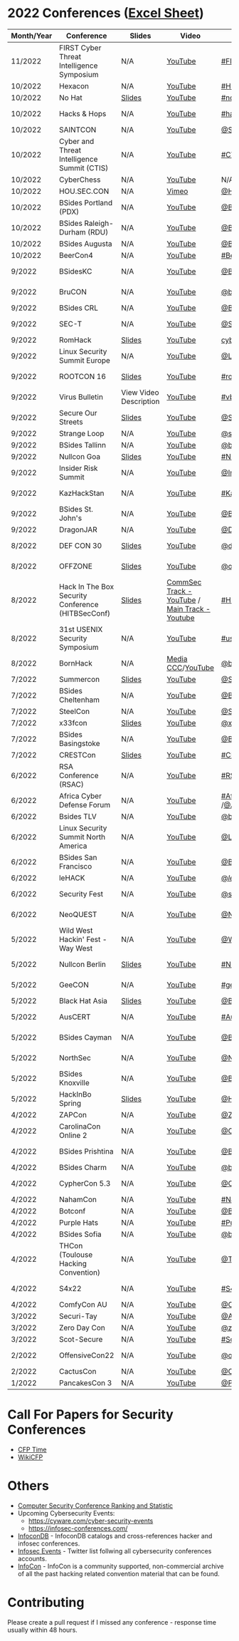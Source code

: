 # 2022 Conferences ([Excel Sheet](https://docs.google.com/spreadsheets/d/1lp5JRfC1xKYtAAT2X0ghYoLUZFJh4fpdKfrEE2Fk_RE/edit?usp=sharing))

| Month/Year | Conference | Slides | Video | Twitter/Hashtag | Location | Language | Schedule
|---|---|---|---|---|---|---|---|
| 11/2022 |  FIRST Cyber Threat Intelligence Symposium | N/A | [YouTube](https://www.youtube.com/playlist?list=PLBAUUhONOrO_RJVUf_0-BCvY_REqyQ763) | [#FIRSTCTI22](https://twitter.com/hashtag/FIRSTCTI22)/[@FIRSTdotOrg](https://twitter.com/firstdotorg) | Berlin, Germany | English | [Schedule](https://www.first.org/events/symposium/berlin2022/program)
| 10/2022 | Hexacon | N/A | [YouTube](https://www.youtube.com/playlist?list=PLiEHUFG7koLsvukxg6wI1yaXRl_pmh3PZ) | [#HEXACON2022](https://twitter.com/hashtag/HEXACON2022)/[@hexacon_fr](https://twitter.com/hexacon_fr) | Paris, France | English | [Schedule](https://www.hexacon.fr//conference/agenda/)
| 10/2022 | No Hat | [Slides](https://www.nohat.it/program) | [YouTube](https://www.youtube.com/playlist?list=PLHAChCRZgm7OIJwo5nse29UvrZu5Ow8Eu) | [#nohatcon](https://twitter.com/nohatcon) | Bergamo, Italy | English | [Schedule](https://www.nohat.it/program)
| 10/2022 | Hacks & Hops | N/A | [YouTube](https://www.youtube.com/watch?v=dVavARkyj5k&list=PLETKkWHNA3qgAvqEqg8LSWx6In-lMWpMs) | [#hacksandhops2022](https://twitter.com/hashtag/hacksandhops2022) | Minneapolis, USA | English | [Schedule](https://hacksandhops.com/schedule/)
| 10/2022 | SAINTCON | N/A | [YouTube](https://www.youtube.com/playlist?list=PL6cQ3smzyfmpdlJiSrIkWlDrnkkZ3oZGo) | [@SAINTCON](https://twitter.com/SAINTCON) | Provo, USA | English | [Schedule](https://saintcon2022.sessionize.com/schedule)
| 10/2022 | Cyber and Threat Intelligence Summit (CTIS) | N/A | [YouTube](https://www.youtube.com/channel/UCI6B0zYvK-7FdM0Vgh3v3Tg/videos) | [#CTIS2022](https://twitter.com/hashtag/CTIS2022) | Kirchberg, Luxembourg | English | [Schedule](https://cti-summit.org/schedule/)
| 10/2022 | CyberChess | N/A | [YouTube](https://www.youtube.com/watch?v=Iaw97hW7Gj8&list=PLmbEh4-pWjw4R9AcMuKyVOFqv4xA2Hg54) | N/A | Riga, Latvia | English | [Schedule](https://cyberchess.lv/)
| 10/2022 | HOU.SEC.CON | N/A | [Vimeo](https://vimeo.com/showcase/9774872) | [@HouSecCon](https://twitter.com/houseccon) | Houston, USA | English | [Schedule](https://web.cvent.com/event/0ac8a54d-fbe9-4a16-8510-49dcf538389f/websitePage:dd3dff4f-9597-4a4b-960e-eb732a9a3853)
| 10/2022 | BSides Portland (PDX)| N/A | [YouTube](https://www.youtube.com/playlist?list=PLqdWoaf0o9zefFAO7wHFVp032cbX1IdfM) | [@BSidesPDX](https://twitter.com/BSidesPDX) | Portland, USA | English | [Schedule](https://bsidespdx.org/events/2022/schedule.html)
| 10/2022 | BSides Raleigh-Durham (RDU) | N/A | [YouTube](https://www.youtube.com/watch?v=WlXnyixRWFY) | [@BSidesRDU](https://twitter.com/BSidesRDU) | Durham, USA | English | [Schedule](https://bsidesrdu.org/#schedule)
| 10/2022 | BSides Augusta | N/A | [YouTube](https://www.youtube.com/watch?v=D64iM75zZDM&list=PLEJJRQNh3v_NGBB-GqVW_U56nt4XO0D74) | [@BSidesAugusta](https://twitter.com/BSidesAugusta) | Augusta, USA | English | [Schedule](https://bsidesaugusta2022.busyconf.com/schedule)
| 10/2022 | BeerCon4 | N/A | [YouTube](https://www.youtube.com/playlist?list=PLD6Eke-wt28kMb3nkpAiZrik2YMRRo19K) | [#BeerCon4](https://twitter.com/hashtag/BeerCon4)/[@TheBeerFarmers](https://twitter.com/TheBeerFarmers) | London, UK | English | [Schedule](https://thebeerfarmers.org/beercon4-bc4-game-of-pwns/)
| 9/2022 | BSidesKC | N/A | [YouTube](https://www.youtube.com/watch?v=ERU3qdMt5bM&list=PLWPSNJXUawzgPgXsGOUir875loRW4YzAp) | [@BsidesKC](https://twitter.com/bsideskc) | Kansas City, USA | English | [Schedule](https://bsideskc.org/schedule/)
| 9/2022 | BruCON | N/A | [YouTube](https://www.youtube.com/watch?v=nnlF3VO27dg&list=PLtb1FJdVWjUcY29T0VcjWp6StdhcSXyDL) | [@brucon](https://twitter.com/brucon)/[#BruCON0x0E](https://twitter.com/hashtag/BruCON0x0E) | Mechelen, Belgium | English | [Schedule](https://www.brucon.org/2022/schedule/)
| 9/2022 | BSides CRL | N/A | [YouTube](https://www.youtube.com/watch?v=y1MyeMaQbTU&list=PLWzoWPJ7WFR2a-ezTVpAZvAAMBIVEJnJ0) | [@BsidesCLT](https://twitter.com/BsidesCLT) | Charlotte, USA | English | [Schedule](https://www.bsidesclt.org/2022-schedule/)
| 9/2022 | SEC-T | N/A | [YouTube](https://www.youtube.com/watch?v=XpQiS7JwZ-I&list=PLv84MTo7Io21cJeKjMpzcMXWmUV1tCHRQ) | [@SEC_T_org](https://twitter.com/SEC_T_org) | Stockholm, Sweden | English | [Schedule](https://www.sec-t.org/archive/20220x0e/schedule/)
| 9/2022 | RomHack | [Slides](https://romhack.camp/romhack2022-conference-agenda/)| [YouTube](https://www.youtube.com/playlist?list=PL1UJVNzpT9Z7_484rLnddqXFfZyi4v7IF) | [cybersaiyanIT](https://twitter.com/cybersaiyanIT)/[#RomHack2022](https://twitter.com/hashtag/RomHack2022) | Rome, Italy | English | [Schedule](https://romhack.camp/romhack2022-conference-agenda/)
| 9/2022 | Linux Security Summit Europe | N/A | [YouTube](https://www.youtube.com/playlist?list=PLbzoR-pLrL6q_BmgE0TN93cx7yYwsJ_Kz) | [@LinuxSecSummit](https://twitter.com/LinuxSecSummit) | Dublin, Ireland | English | [Schedule](https://events.linuxfoundation.org/linux-security-summit-europe/program/schedule/)
| 9/2022 | ROOTCON 16 | [Slides](https://rootcon.org/html/archives/rc16)| [YouTube](https://www.youtube.com/playlist?list=PLpJXs8BYnI-bwj-NP_bD4mazhI_h3zQ5E) | [#rootcon16](https://twitter.com/hashtag/rootcon16)/[@rootconorg](https://twitter.com/rootconorg) | Tagaytay City, Philippines | English | 
| 9/2022 | Virus Bulletin | View Video Description | [YouTube](https://www.youtube.com/watch?v=mrTdSdMMgnk&list=PLffioUnqXWkcmBEM9sqWD9G6h-FRqVobK) | [#vb2022](https://twitter.com/hashtag/vb2022) | Prague, Czech Republic | English | [Schedule](https://www.virusbulletin.com/conference/vb2022/programme/)
| 9/2022 | Secure Our Streets | [Slides](https://sos.asrg.io/schedule-and-presentations/) | [YouTube](https://www.youtube.com/watch?v=w51bofuKucY&list=PLbgz-8Y_0pOrTebgYaBClTlRoWt1O0DDy) | [@SecureOurStreet](https://twitter.com/SecureOurStreet) | Virtual | English | [Schedule](https://sos.asrg.io/schedule-and-presentations/)
| 9/2022 | Strange Loop | N/A | [YouTube](https://www.youtube.com/watch?v=UNMF5AS4SLg&list=PLcGKfGEEONaDO2dvGEdodnqG5cSnZ96W1) | [@strangeloop_stl](https://twitter.com/strangeloop_stl) | St. Louis, USA | English | [Schedule](https://thestrangeloop.com/2022/sessions.html)
| 9/2022 | BSides Tallinn | N/A | [YouTube](https://www.youtube.com/watch?v=6cOz62E0xeQ&list=PL_rRZZspOkM5PxFbBxiTgMUt-GEqty-D6) | [@bsidesTLL](https://twitter.com/bsidestll) | Tallinn, Estonia | English 
| 9/2022 | Nullcon Goa | [Slides](https://nullcon.net/archive-download/goa-2022) | [YouTube](https://www.youtube.com/user/nullcon/videos) | [#NullconGoa2022](https://twitter.com/search?q=%23NullconGoa2022) | Goa, India | English 
| 9/2022 | Insider Risk Summit | N/A | [YouTube](https://www.youtube.com/playlist?list=PLvRjEHXdRknStU9C66348LTR7BGw3Bxyb) | [@InsiderRiskSmt](https://twitter.com/insiderrisksmt) | Virtual | English | [Schedule](https://www.insiderrisksummit2022.com/irs/agenda)
| 9/2022 | KazHackStan | N/A| [YouTube](https://www.youtube.com/channel/UCGYbE0JakYTcGtDAvptMb-A/videos) | [#KazHackStan](https://twitter.com/hashtag/kazhackstan) | Almaty, Kazakhstan | Russian | [Schedule](https://kazhackstan.kz/en#schedule)
| 9/2022 | BSides St. John's | N/A | [YouTube](https://www.youtube.com/watch?v=oc4XyL1KpR0) | [@BSidesStJohns](https://twitter.com/BSidesStJohns) | St. John's, Canada | English | [Schedule](bsidesstjohns.com)
| 9/2022 | DragonJAR | N/A| [YouTube](https://www.youtube.com/playlist?list=PLbMc9DOHlK9z4kRXFqUwzM0ZayucwiWBE ) | [@DragonJAR](https://twitter.com/DragonJAR) | Online | Spanish | [Schedule](https://www.dragonjarcon.org/)
| 8/2022 | DEF CON 30 | [Slides](https://forum.defcon.org/node/241811) | [YouTube](https://www.youtube.com/user/DEFCONConference/playlists) | [@defcon](https://twitter.com/defcon) | Las Vegas, USA| English 
| 8/2022 | OFFZONE | [Slides](https://offzone.moscow/program/) | [YouTube](https://www.youtube.com/channel/UCv-eZGMbMt-L6nHabgUasHQ/playlists) | [@offzone_moscow](https://twitter.com/offzone_moscow) | Moscow, Russia | Russian 
| 8/2022 | Hack In The Box Security Conference (HITBSecConf)| [Slides](https://conference.hitb.org/hitbsecconf2022sin/materials/) | [CommSec Track -YouTube](https://www.youtube.com/watch?v=luyIAab8v60&list=PLmv8T5-GONwRu8F1SgdBjP6XydFJipKoa) / [Main Track - Youtube](https://www.youtube.com/watch?v=Qgo2gU7_Vyc&list=PLmv8T5-GONwT4zzGppjOuoQ0LSbSFX6jT) | [#HITB2022SIN](https://twitter.com/hashtag/HITB2022SIN)/[@hitbsecconf](https://twitter.com/hitbsecconf)| Singapore | English | [Schedule](https://conference.hitb.org/hitbsecconf2022sin/commsec-track/)
| 8/2022 | 31st USENIX Security Symposium | N/A | [YouTube](https://www.youtube.com/c/UsenixOrg/videos) | [#usesec22](https://twitter.com/hashtag/usesec22) | Boston, USA | English 
| 8/2022 | BornHack | N/A | [Media CCC](https://media.ccc.de/c/bornhack2022)/[YouTube](https://media.ccc.de/c/bornhack2022) | [@bornhax](https://twitter.com/bornhax)/[#bornhack2022](https://twitter.com/hashtag/bornhack2022) | Funen, Denmark | English | [Schedule](https://bornhack.dk/bornhack-2022/program/)
| 7/2022 | Summercon | [Slides](https://www.summercon.org/presentations/)| [YouTube](https://www.youtube.com/channel/UCEv3yNaPBY8csJ1ZRbmxj6g/videos) | [@Summercon](https://twitter.com/SummerC0n) | Brooklyn, USA | English 
| 7/2022 | BSides Cheltenham | N/A| [YouTube](https://www.youtube.com/watch?v=SJBKs2I0BdE&list=PL4Y7a5_0ahMLcEhTFux2GQItbysS3jNDx) | [@BSidesChelt](https://twitter.com/BSidesChelt) | Cheltenham, UK| English 
| 7/2022 | SteelCon | N/A | [YouTube](https://www.youtube.com/watch?v=BnmrMJ01E3w&list=PLmfJypsykTLV3lIDTiu_t3jVqhoksVe6D) | [@Steel_Con](https://twitter.com/steel_con) | Sheffield, UK | English | [Schedule](https://www.steelcon.info/the-event/2022-schedule/) 
| 7/2022 | x33fcon | [Slides](https://www.x33fcon.com/#!conference.md?ref=infosec-conferences.com)|  [YouTube](https://www.youtube.com/watch?v=5l5gAfRpMFA&list=PL7ZDZo2Xu332DOLSQlWlJPWRRAlpsLZQ-) | [@x33fcon](https://www.twitter.com/x33fcon) | Gdynia, Poland | English | [Schedule](https://www.x33fcon.com/#!conference.md?ref=infosec-conferences.com) 
| 7/2022 | BSides Basingstoke | N/A | [YouTube](https://www.youtube.com/channel/UC6_azBlmOo9hnydhl4k6rSA/videos) | [@BSidesBSK](https://twitter.com/BSidesBSK) | Basingstoke, UK | English | [Schedule](https://www.bsidesbasingstoke.com/schedule) 
| 7/2022 | CRESTCon | [Slides](https://www.crestcon.org/uk/presentations/) | [YouTube](https://www.youtube.com/playlist?list=PLZ2XFVIKjM5toMXgFzgVgpNvNOKxenAYb) | [#CRESTCon](https://twitter.com/hashtag/CRESTCon) | London, UK | English | [Schedule](https://www.crestcon.org/wp-content/uploads/2022/07/CRESTCon2022.pdf) 
| 6/2022 | RSA Conference (RSAC) | N/A | [YouTube](https://www.youtube.com/c/RSAConference/playlists) | [#RSAC2022](https://twitter.com/hashtag/rsac2022) /[@rsaconference](https://twitter.com/rsaconference) | San Francisco, USA | English 
| 6/2022 | Africa Cyber Defense Forum | N/A | [YouTube](https://www.youtube.com/watch?v=VGSvkco3pKg&list=PL3GHTRaoLk3nYJ3JO1XuKpz4qG1w9z9qK) | [#AfricaCyberDefenseForum](https://twitter.com/hashtag/AfricaCyberDefenseForum) /[@AcdfNetworks](https://twitter.com/AcdfNetworks) | Nairobi, Kenya | English 
| 6/2022 | Bsides TLV | N/A | [YouTube](https://www.youtube.com/watch?v=h8OeN7r7Mio&list=PLkNlAwTF5yEv_-as-Ixur9fZmRuLdjeHx) | [@bsidestlv](https://twitter.com/bsidestlv) | Tel Aviv, Israel | English | [Schedule](https://bsidestlv.com/agenda/)
| 6/2022 | Linux Security Summit North America | N/A | [YouTube](https://www.youtube.com/playlist?list=PLbzoR-pLrL6r5PEDYCQxI3fhOy6CmAMQo) | [@LinuxSecSummit](https://twitter.com/LinuxSecSummit) | Austin, USA | English | [Schedule](https://events.linuxfoundation.org/linux-security-summit-north-america/program/schedule/)
| 6/2022 | BSides San Francisco | N/A | [YouTube](https://www.youtube.com/playlist?list=PLbZzXF2qC3RtbIyOKsjYzAN6rIjsKiZCt) | [@BSidesSF](https://twitter.com/bsidessf) | San Francisco, USA | English | [Schedule](https://bsidessf2022.sched.com/)
| 6/2022 | leHACK | N/A | [YouTube](https://www.youtube.com/playlist?list=PLzGIjwtabBqiBwtv3qxaUqo4IPHENBeeG) | [@_leHACK_](https://twitter.com/_leHACK_) | Paris, France | English/French | [Schedule](https://lehack.org/en/planning/category:talk)
| 6/2022 | Security Fest | N/A | [YouTube](https://www.youtube.com/playlist?list=PL0Jph6SmWIuOHPAuHLP6UD3nENl695bua) | [@securityfest](https://twitter.com/securityfest/) | Gothenburg, Sweden| English | [Schedule](https://securityfest.com/schedule/)
| 6/2022 | NeoQUEST | N/A | [YouTube](https://www.youtube.com/channel/UCgQUxiK2oYU4kQOy9oJnMpQ/videos) | [@NeoquestSupport](https://twitter.com/NeoquestSupport) | St Petersburg, Russia | Russian | [Schedule](https://neoquest.ru/timeline.php?year=2022&part=1)
| 5/2022 | Wild West Hackin' Fest - Way West | N/A | [YouTube](https://www.youtube.com/watch?v=umQD0E5_rG0&list=PLXF21PFPPXTOuxiwHpTvAORwocfEKgRh0) | [@WWHackinFest](https://twitter.com/WWHackinFest) | San Diego, USA | English 
| 5/2022 | Nullcon Berlin | [Slides](https://nullcon.net/archive-download/berlin-2022) | [YouTube](https://www.youtube.com/watch?v=ydRQf7HQi20&list=PLWv48qIcomCaVkSFaot_zOS-1Ok8Qw6nw) | [#NullconDE2023](https://twitter.com/search?q=%23NullconDE2023) | Berlin, Germany | English 
| 5/2022 | GeeCON | N/A | [YouTube](https://www.youtube.com/watch?v=OMSNPmGzOPw&list=PLxZQe6I1pYpcvpGzL8Fgn1cDxHQIi48iT) | [#geecon2022](https://twitter.com/hashtag/geecon2022)/[@GeeCON](https://twitter.com/geecon) | Kraków, Prague | English | [Schedule](https://2022.geecon.org/schedule/)
| 5/2022 | Black Hat Asia | [Slides](https://www.blackhat.com/asia-22/briefings/schedule/) | [YouTube](https://www.youtube.com/watch?v=TsIIm6g21Kc&list=PLH15HpR5qRsW2vrD-6pHklASq8T_CPZBv) | [@BlackHatEvents](https://twitter.com/BlackHatEvents )| Singapore | English | [Schedule](https://www.blackhat.com/asia-22/briefings/schedule/)
| 5/2022 | AusCERT | N/A | [YouTube](https://www.youtube.com/watch?v=YjyYchNL31M&list=PLrirtPWcnfasIl95OyRE7VeZBYUCdhqVr) | [#AusCERT2022](https://twitter.com/hashtag/AusCERT2022)| Gold Coast, Australia | English | [Schedule](https://conference.auscert.org.au/program/)
| 5/2022 | BSides Cayman | N/A | [YouTube](https://www.youtube.com/watch?v=Xz9dTAQ3vNc&list=PL5VStFpXceT2S_PcLY-2TvDKU_jkpOOEt) | [@BsidesKY](https://twitter.com/BsidesKY)| Cayman Islands | English | [Schedule](https://bsides.ky/schedule/)
| 5/2022 | NorthSec | N/A | [YouTube](https://www.youtube.com/playlist?list=PLuUtcRxSUZUoPhqaMk0FLpSPKghk4fXGy) | [@NorthSec_io](https://twitter.com/northsec_io)| Montreal, Canada | English | [Schedule](https://nsec.io/schedule/)
| 5/2022 | BSides Knoxville | N/A | [YouTube](https://www.youtube.com/watch?v=WEr6tHv9pfw&list=PLSLl20f41MU4xeVXtsjn9YC5hEJ7Qo9E7) | [@BSidesKnoxville](https://twitter.com/BSidesKnoxville)| Singapore | English | [Schedule](https://bsidesknoxville2022.sched.com/)
| 5/2022 |  HackInBo Spring | [Slides](https://github.com/drego85/HackInBo) | [YouTube](https://www.youtube.com/playlist?list=PLsCYUwOxHkt5DM4DXSv0YqemzEKhsxzBw) | [@HackInBO](https://twitter.com/hackinbo) | Bologna, Italy | English | N/A
| 4/2022 | ZAPCon | N/A | [YouTube](https://www.youtube.com/playlist?list=PLz_NN8o2uh8A0rKg-2y-5FoAffGB1UncM) | [@ZAProxyCon](https://twitter.com/ZAProxyCon) | Virtual | English | 
| 4/2022 | CarolinaCon Online 2 | N/A | [YouTube](https://www.youtube.com/playlist?list=PLdh5UOMgeDvkH3JI0-TQZBD1PnPqiPzg1) | [@CarolinaCon](https://twitter.com/CarolinaCon) | Virtual | English | [Schedule](https://carolinacon.org/schedule.html)
| 4/2022 | BSides Prishtina | N/A | [YouTube](https://www.youtube.com/playlist?list=PL-rdVaTC5mZmg9BWHccwU3zwc9TwlSBQp) | [@BSidesPrishtina](https://twitter.com/bsidesprishtina) | Prishtina, Kosova | English | [Schedule](https://bsidesprishtina.org/2022/agenda.html)
| 4/2022 | BSides Charm | N/A | [YouTube](https://www.youtube.com/watch?v=1pabMFuGm4U&list=PLKRput5_6qN-oUya0kLBVPWelDL5pEuSv) | [@bsidescharm](https://twitter.com/bsidescharm) | Towson, USA | English | [Schedule](https://bsidescharm.org/archive/2022/schedule/)
| 4/2022 | CypherCon 5.3 | N/A | [YouTube](https://www.youtube.com/playlist?list=PLUC_sTnMl8Nw16NShLuYwAO-KoP78YeMB) | [@CypherCon](https://twitter.com/cyphercon) | Milwaukee, USA | English | 
| 4/2022 | NahamCon | N/A | [YouTube](https://www.youtube.com/playlist?list=PLKAaMVNxvLmAcY4n3an_SPwpfseHzZ6Yo) | [#NahamCon2022](https://twitter.com/hashtag/NahamCon2022) | Virtual | English | [Schedule](https://www.nahamcon.com/)
| 4/2022 | Botconf | N/A | [YouTube](https://www.youtube.com/playlist?list=PL8fFmUArVzKjQ6A1OLfN2nnob4KIz8aT-) | [@Botconf](https://twitter.com/Botconf) | Nantes, France | English | [Schedule](https://www.botconf.eu/botconf-2021/botconf-2021-22-final-schedule/)
| 4/2022 | Purple Hats | N/A | [YouTube](https://www.youtube.com/playlist?list=PLUgZhmpDV4j6pnNdfzVQea7wOTioGMm9R) | [#PurpleHatsConf](https://twitter.com/hashtag/PurpleHatsConf) | Los Altos, USA | English | [Schedule](https://www.purplehats.org/2022/agenda)
| 4/2022 | BSides Sofia | N/A | [YouTube](https://www.youtube.com/playlist?list=PLKAaMVNxvLmAcY4n3an_SPwpfseHzZ6Yo) | [@bsidesbg](https://twitter.com/bsidesbg) | Sofia, Bulgaria | Bulgarian | 
| 4/2022 | THCon (Toulouse Hacking Convention) | N/A | [YouTube](https://www.youtube.com/channel/UCynu1UtpaZCpDV2IVenAdkg/streams) | [@ToulouseHacking](https://twitter.com/toulousehacking) | Toulouse, France | French/English | [Schedule](https://22.thcon.party/program/)
| 4/2022 | S4x22 | N/A | [YouTube](https://www.youtube.com/playlist?list=PL8OWO1qWXF4ryot7T8NOHj2cvUjKjxTYG) | [#S4x22](https://twitter.com/hashtag/S4x22) | Miami Beach, USA | English | 
| 4/2022 | ComfyCon AU | N/A | [YouTube](https://www.youtube.com/c/ComfyConAU/streams) | [@ComfyConAU](https://twitter.com/ComfyConAU) | Virtual | English | 
| 3/2022 | Securi-Tay | N/A | [YouTube](https://www.youtube.com/playlist?list=PLqjUlpQ6EnBzeuNcI8rIpF245oy76gUZZ) | [@AbertayHackers](https://twitter.com/AbertayHackers) | Dundee, UK | English | [Schedule](https://2022.securi-tay.co.uk/#schedule)
| 3/2022 | Zero Day Con | N/A | [YouTube](https://www.youtube.com/playlist?list=PLNExl7TsCw_WV96k6ZcoW__G400J7A_OH) | [@zerodaycon](https://twitter.com/zerodaycon) | Dublin,  Ireland | English | [Schedule](https://www.zerodaycon.com/)
| 3/2022 | Scot-Secure | N/A | [YouTube](https://www.youtube.com/playlist?list=PLR0x0_7rV7Vxt6hEJrvGGOayEy2J9sHYx) | [#ScotSecure](https://twitter.com/hashtag/ScotSecure) | Edinburgh, UK | English | [Schedule](https://www.scot-secure.com/)
| 2/2022 | OffensiveCon22 | N/A | [YouTube](https://www.youtube.com/playlist?list=PLYvhPWR_XYJnPvrhXE4RYvwZhV26nYTIp) | [@offensive_con](https://twitter.com/offensive_con) | Berlin, Germany | English | [Schedule](https://www.offensivecon.org/agenda/2022.html)
| 2/2022 | CactusCon | N/A | [YouTube](https://www.youtube.com/c/CactusCon/playlists) | [@CactusCon](https://twitter.com/CactusCon) | Mesa, USA | English | [Schedule](https://www.cactuscon.com/cc10-schedule)
| 1/2022 | PancakesCon 3 | N/A | [YouTube](https://www.youtube.com/watch?v=NvrGZXIIEfQ&list=PLe93Pz9B0NKMfpC3SD_vB373ssN5IMUto) | [@PancakesCon](https://twitter.com/PancakesCon) | Virtual | English | [Schedule](https://pancakescon.com/2022-conference-information/)

# Call For Papers for Security Conferences
- [CFP Time](https://www.cfptime.org/home) 
- [WikiCFP](http://www.wikicfp.com/cfp/call?conference=cyber%20security)

# Others
- [Computer Security Conference Ranking and Statistic](https://people.engr.tamu.edu/guofei/sec_conf_stat.htm)
- Upcoming Cybersecurity Events:
  - https://cyware.com/cyber-security-events
  - https://infosec-conferences.com/
- [InfoconDB](https://infocondb.org/) - InfoconDB catalogs and cross-references hacker and infosec conferences.
- [Infosec Events](https://twitter.com/i/lists/1578319592195227649) - Twitter list follwing all cybersecurity conferences accounts.
- [InfoCon](https://infocon.org/) - InfoCon is a community supported, non-commercial archive of all the past hacking related convention material that can be found.



# Contributing

Please create a pull request if I missed any conference - response time usually within 48 hours.

